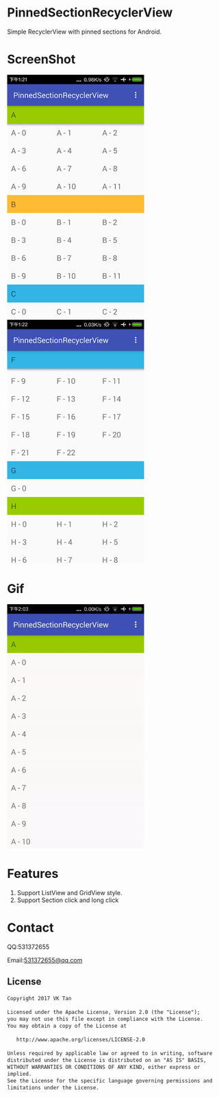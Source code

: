 # PinnedSectionRecyclerView
Simple RecyclerView with pinned sections for Android.

# ScreenShot
![ListViewStyle](example_listview.png)
![ListViewStyle](example_gridview.png)&nbsp;

# Gif
![ListViewStyle](example.gif)

# Features
1. Support ListView and GridView style.
2. Support Section click and long click

# Contact
QQ:531372655

Email:531372655@qq.com

License
-------

    Copyright 2017 VK Tan

    Licensed under the Apache License, Version 2.0 (the "License");
    you may not use this file except in compliance with the License.
    You may obtain a copy of the License at

       http://www.apache.org/licenses/LICENSE-2.0

    Unless required by applicable law or agreed to in writing, software
    distributed under the License is distributed on an "AS IS" BASIS,
    WITHOUT WARRANTIES OR CONDITIONS OF ANY KIND, either express or implied.
    See the License for the specific language governing permissions and
    limitations under the License.
